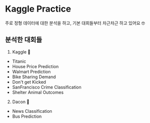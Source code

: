 # Kaggle Practice
주로 정형 데이터에 대한 분석을 하고, 기본 대회들부터 차근차근 하고 있어요 🤓

## 분석한 대회들
1) Kaggle 👋
- Titanic
- House Price Prediction
- Walmart Prediction
- Bike Sharing Demand
- Don't get Kicked
- SanFrancisco Crime Classification
- Shelter Animal Outcomes

2) Dacon 👋
- News Classification
- Bus Prediction
